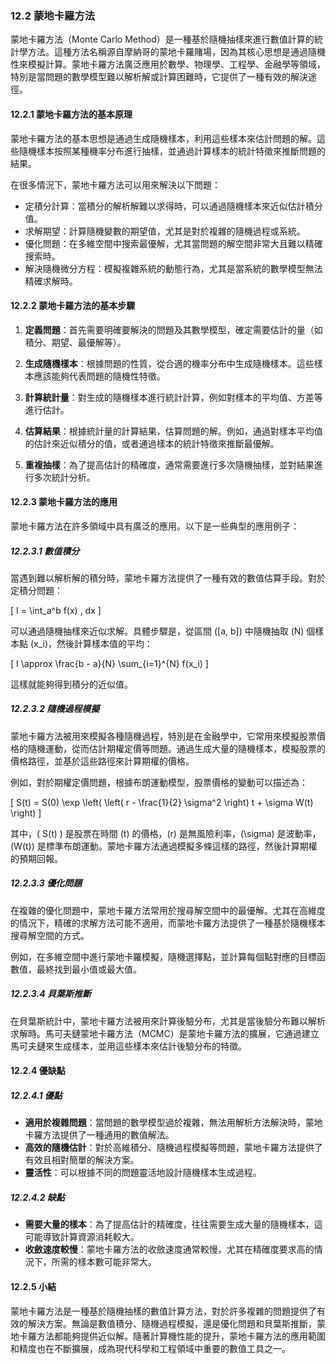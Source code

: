 ### 12.2 蒙地卡羅方法

蒙地卡羅方法（Monte Carlo Method）是一種基於隨機抽樣來進行數值計算的統計學方法。這種方法名稱源自摩納哥的蒙地卡羅賭場，因為其核心思想是通過隨機性來模擬計算。蒙地卡羅方法廣泛應用於數學、物理學、工程學、金融學等領域，特別是當問題的數學模型難以解析解或計算困難時，它提供了一種有效的解決途徑。

#### 12.2.1 蒙地卡羅方法的基本原理

蒙地卡羅方法的基本思想是通過生成隨機樣本，利用這些樣本來估計問題的解。這些隨機樣本按照某種機率分布進行抽樣，並通過計算樣本的統計特徵來推斷問題的結果。

在很多情況下，蒙地卡羅方法可以用來解決以下問題：
- 定積分計算：當積分的解析解難以求得時，可以通過隨機樣本來近似估計積分值。
- 求解期望：計算隨機變數的期望值，尤其是對於複雜的隨機過程或系統。
- 優化問題：在多維空間中搜索最優解，尤其當問題的解空間非常大且難以精確搜索時。
- 解決隨機微分方程：模擬複雜系統的動態行為，尤其是當系統的數學模型無法精確求解時。

#### 12.2.2 蒙地卡羅方法的基本步驟

1. **定義問題**：首先需要明確要解決的問題及其數學模型，確定需要估計的量（如積分、期望、最優解等）。

2. **生成隨機樣本**：根據問題的性質，從合適的機率分布中生成隨機樣本。這些樣本應該能夠代表問題的隨機性特徵。

3. **計算統計量**：對生成的隨機樣本進行統計計算，例如對樣本的平均值、方差等進行估計。

4. **估算結果**：根據統計量的計算結果，估算問題的解。例如，通過對樣本平均值的估計來近似積分的值，或者通過樣本的統計特徵來推斷最優解。

5. **重複抽樣**：為了提高估計的精確度，通常需要進行多次隨機抽樣，並對結果進行多次統計分析。

#### 12.2.3 蒙地卡羅方法的應用

蒙地卡羅方法在許多領域中具有廣泛的應用。以下是一些典型的應用例子：

##### 12.2.3.1 數值積分

當遇到難以解析解的積分時，蒙地卡羅方法提供了一種有效的數值估算手段。對於定積分問題：

\[
I = \int_a^b f(x) \, dx
\]

可以通過隨機抽樣來近似求解。具體步驟是，從區間 \([a, b]\) 中隨機抽取 \(N\) 個樣本點 \(x_i\)，然後計算樣本值的平均：

\[
I \approx \frac{b - a}{N} \sum_{i=1}^{N} f(x_i)
\]

這樣就能夠得到積分的近似值。

##### 12.2.3.2 隨機過程模擬

蒙地卡羅方法被用來模擬各種隨機過程，特別是在金融學中，它常用來模擬股票價格的隨機運動，從而估計期權定價等問題。通過生成大量的隨機樣本，模擬股票的價格路徑，並基於這些路徑來計算期權的價格。

例如，對於期權定價問題，根據布朗運動模型，股票價格的變動可以描述為：

\[
S(t) = S(0) \exp \left( \left( r - \frac{1}{2} \sigma^2 \right) t + \sigma W(t) \right)
\]

其中，\( S(t) \) 是股票在時間 \(t\) 的價格，\(r\) 是無風險利率，\(\sigma\) 是波動率，\(W(t)\) 是標準布朗運動。蒙地卡羅方法通過模擬多條這樣的路徑，然後計算期權的預期回報。

##### 12.2.3.3 優化問題

在複雜的優化問題中，蒙地卡羅方法常用於搜尋解空間中的最優解。尤其在高維度的情況下，精確的求解方法可能不適用，而蒙地卡羅方法提供了一種基於隨機樣本搜尋解空間的方式。

例如，在多維空間中進行蒙地卡羅模擬，隨機選擇點，並計算每個點對應的目標函數值，最終找到最小值或最大值。

##### 12.2.3.4 貝葉斯推斷

在貝葉斯統計中，蒙地卡羅方法被用來計算後驗分布，尤其是當後驗分布難以解析求解時。馬可夫鏈蒙地卡羅方法（MCMC）是蒙地卡羅方法的擴展，它通過建立馬可夫鏈來生成樣本，並用這些樣本來估計後驗分布的特徵。

#### 12.2.4 優缺點

##### 12.2.4.1 優點
- **適用於複雜問題**：當問題的數學模型過於複雜，無法用解析方法解決時，蒙地卡羅方法提供了一種通用的數值解法。
- **高效的隨機估計**：對於高維積分、隨機過程模擬等問題，蒙地卡羅方法提供了有效且相對簡單的解決方案。
- **靈活性**：可以根據不同的問題靈活地設計隨機樣本生成過程。

##### 12.2.4.2 缺點
- **需要大量的樣本**：為了提高估計的精確度，往往需要生成大量的隨機樣本，這可能導致計算資源消耗較大。
- **收斂速度較慢**：蒙地卡羅方法的收斂速度通常較慢，尤其在精確度要求高的情況下，所需的樣本數可能非常大。

#### 12.2.5 小結

蒙地卡羅方法是一種基於隨機抽樣的數值計算方法，對於許多複雜的問題提供了有效的解決方案。無論是數值積分、隨機過程模擬，還是優化問題和貝葉斯推斷，蒙地卡羅方法都能夠提供近似解。隨著計算機性能的提升，蒙地卡羅方法的應用範圍和精度也在不斷擴展，成為現代科學和工程領域中重要的數值工具之一。